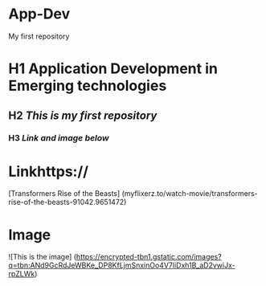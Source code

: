 # App-Dev
My first repository
# H1 **Application Development in Emerging technologies** 
## H2 *This is my first repository*
### H3  *Link and image below*



# Linkhttps://
[Transformers Rise of the Beasts] 
(myflixerz.to/watch-movie/transformers-rise-of-the-beasts-91042.9651472)

# Image
![This is the image]
(https://encrypted-tbn1.gstatic.com/images?q=tbn:ANd9GcRdJeWBKe_DP8KfLjmSnxinOo4V7liDxh1B_aD2vwiJx-rpZLWk)
